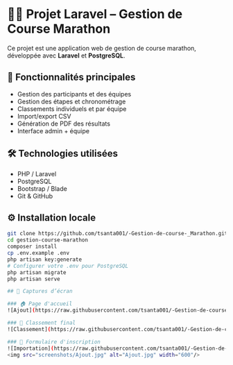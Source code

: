 # 🏃‍♂️ Projet Laravel – Gestion de Course Marathon

Ce projet est une application web de gestion de course marathon, développée avec **Laravel** et **PostgreSQL**.

## 🚀 Fonctionnalités principales

- Gestion des participants et des équipes
- Gestion des étapes et chronométrage
- Classements individuels et par équipe
- Import/export CSV
- Génération de PDF des résultats
- Interface admin + équipe

## 🛠️ Technologies utilisées

- PHP / Laravel
- PostgreSQL
- Bootstrap / Blade
- Git & GitHub

## ⚙️ Installation locale

```bash
git clone https://github.com/tsanta001/-Gestion-de-course-_Marathon.git
cd gestion-course-marathon
composer install
cp .env.example .env
php artisan key:generate
# Configurer votre .env pour PostgreSQL
php artisan migrate
php artisan serve

## 📸 Captures d’écran

### 🏠 Page d'accueil
![Ajout](https://raw.githubusercontent.com/tsanta001/-Gestion-de-course-_Marathon/main/screenshots/Ajout.jpg?<?=time()?>)

### 🏁 Classement final
![Classement](https://raw.githubusercontent.com/tsanta001/-Gestion-de-course-_Marathon/main/screenshots/Classement.jpg?<?=time()?>)

### 📝 Formulaire d'inscription
![Importation](https://raw.githubusercontent.com/tsanta001/-Gestion-de-course-_Marathon/main/screenshots/Importation.jpg?<?=time()?>)
<img src="screenshots/Ajout.jpg" alt="Ajout.jpg" width="600"/>
